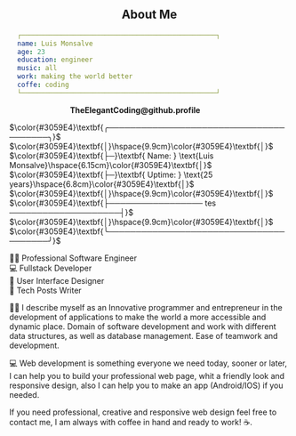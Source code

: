 <h2 align="center">About Me</h2>

```yaml
  ┌─────────────────────────────────────────────────┐
  name: Luis Monsalve
  age: 23
  education: engineer
  music: all
  work: making the world better
  coffe: coding
  └─────────────────────────────────────────────────┘
```
$\hspace{3cm}\textbf{TheElegantCoding@github.profile}$

$\color{#3059E4}\textbf{╭───────────────────────────────────────╮}$<br />
$\color{#3059E4}\textbf{│}\hspace{9.9cm}\color{#3059E4}\textbf{│}$<br />
$\color{#3059E4}\textbf{├─}\textbf{ Name: } \text{Luis Monsalve}\hspace{6.15cm}\color{#3059E4}\textbf{│}$<br />
$\color{#3059E4}\textbf{├─}\textbf{ Uptime: } \text{25 years}\hspace{6.8cm}\color{#3059E4}\textbf{│}$<br />
$\color{#3059E4}\textbf{│}\hspace{9.9cm}\color{#3059E4}\textbf{│}$<br />
$\color{#3059E4}\textbf{├───────────────── tes ────────────────────┤}$<br />
$\color{#3059E4}\textbf{│}\hspace{9.9cm}\color{#3059E4}\textbf{│}$<br />
$\color{#3059E4}\textbf{╰───────────────────────────────────────╯}$

👨‍💻 Professional Software Engineer <br />
💻 Fullstack Developer <br />
🎨 User Interface Designer <br />
📝 Tech Posts Writer <br />

👨‍💻 I describe myself as an Innovative programmer and entrepreneur in the development of applications to make the world a more accessible and dynamic place. Domain of software development and work with different data structures, as well as database management. Ease of teamwork and development.

💻 Web development is something everyone we need today, sooner or later, I can help you to build your professional web page, whit a friendly look and responsive design, also I can help you to make an app (Android/IOS) if you needed.

If you need professional, creative and responsive web design feel free to contact me, I am always with coffee in hand and ready to work! ☕.